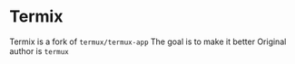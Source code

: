 # Termix

Termix is a fork of `termux/termux-app`
The goal is to make it better
Original author is `termux`
